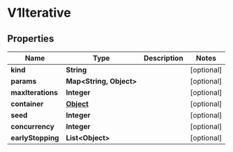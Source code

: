 

# V1Iterative

## Properties

Name | Type | Description | Notes
------------ | ------------- | ------------- | -------------
**kind** | **String** |  |  [optional]
**params** | **Map&lt;String, Object&gt;** |  |  [optional]
**maxIterations** | **Integer** |  |  [optional]
**container** | [**Object**](.md) |  |  [optional]
**seed** | **Integer** |  |  [optional]
**concurrency** | **Integer** |  |  [optional]
**earlyStopping** | **List&lt;Object&gt;** |  |  [optional]



